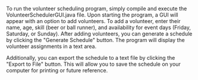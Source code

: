 To run the volunteer scheduling program, simply compile and execute the VolunteerSchedulerGUI.java file. Upon starting the program, a GUI will appear with an option to add volunteers. To add a volunteer, enter their name, age, skill (beer or ball runner), and availability for event days (Friday, Saturday, or Sunday). After adding volunteers, you can generate a schedule by clicking the "Generate Schedule" button. The program will display the volunteer assignments in a text area.

Additionally, you can export the schedule to a text file by clicking the "Export to File" button. This will allow you to save the schedule on your computer for printing or future reference.
